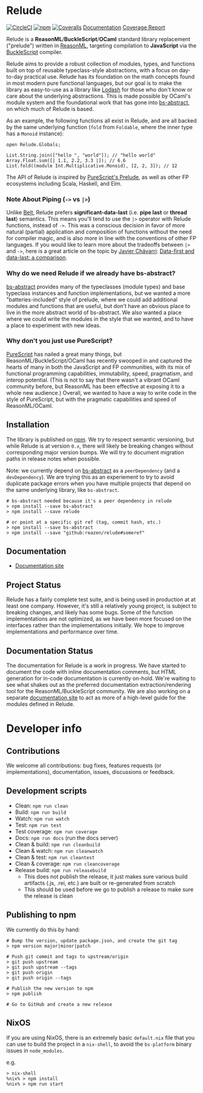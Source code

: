 # Relude

[![CircleCI](https://img.shields.io/circleci/project/github/reazen/relude/master.svg)](https://circleci.com/gh/reazen/relude)
[![npm](https://img.shields.io/npm/v/relude.svg)](https://www.npmjs.com/package/relude) 
[![Coveralls](https://img.shields.io/coveralls/github/reazen/relude.svg)](https://coveralls.io/github/reazen/relude) 
[Documentation](https://reazen.github.io/relude)
[Coverage Report](https://reazen.github.io/relude/coverage/lcov-report/index.html)

Relude is a **ReasonML**/**BuckleScript**/**OCaml** standard library replacement ("prelude") written in [ReasonML](https://reasonml.github.io/), targeting compilation to **JavaScript** via the [BuckleScript](https://bucklescript.github.io/) compiler.

Relude aims to provide a robust collection of modules, types, and functions built on top of reusable typeclass-style abstractions, with a focus on day-to-day practical use.  Relude has its foundation on the math concepts found in most modern pure functional languages, but our goal is to make the library as easy-to-use as a library like [Lodash](https://lodash.com/docs) for those who don't know or care about the underlying abstractions.  This is made possible by OCaml's module system and the foundational work that has gone into [bs-abstract](https://github.com/Risto-Stevcev/bs-abstract), on which much of Relude is based.

As an example, the following functions all exist in Relude, and are all backed by the same underlying function (`fold` from `Foldable`, where the inner type has a `Monoid` instance):

```reason
open Relude.Globals;

List.String.join(["hello ", "world"]); // "hello world"
Array.Float.sum([| 1.1, 2.2, 3.3 |]); // 6.6
List.fold((module Int.Multiplicative.Monoid), [2, 2, 3]); // 12
```

The API of Relude is inspired by [PureScript's Prelude](https://pursuit.purescript.org/packages/purescript-prelude), as well as other FP ecosystems including Scala, Haskell, and Elm.

### Note About Piping (`->` vs `|>`)

Unlike [Belt](https://bucklescript.github.io/bucklescript/api/Belt.html), Relude prefers **significant-data-last** (i.e. **pipe last** or **thread last**) semantics.  This means you'll tend to use the `|>` operator with Relude functions, instead of `->`.  This was a conscious decision in favor of more natural (partial) application and composition of functions without the need for compiler magic, and is also more in line with the conventions of other FP languages.  If you would like to learn more about the tradeoffs between `|>` and `->`, here is a great article on the topic by [Javier Chávarri](https://www.javierchavarri.com/): [Data-first and data-last: a comparison](https://www.javierchavarri.com/data-first-and-data-last-a-comparison/).

### Why do we need Relude if we already have bs-abstract?

[bs-abstract](https://github.com/Risto-Stevcev/bs-abstract) provides many of the typeclasses (module types) and base typeclass instances and function implementations, but we wanted a more "batteries-included" style of prelude, where we could add additional modules and functions that are useful, but don't have an obvious place to live in the more abstract world of bs-abstract.  We also wanted a place where we could write the modules in the style that we wanted, and to have a place to experiment with new ideas.

### Why don't you just use PureScript?

[PureScript](http://www.purescript.org) has nailed a great many things, but ReasonML/BuckleScript/OCaml has recently swooped in and captured the hearts of many in both the JavaScript and FP communities, with its mix of functional programming capabilities, immutability, speed, pragmatism, and interop potential.  (This is not to say that there wasn't a vibrant OCaml community before, but ReasonML has been effective at exposing it to a whole new audience.)  Overall, we wanted to have a way to write code in the style of PureScript, but with the pragmatic capabilities and speed of ReasonML/OCaml.

## Installation

The library is published on [npm](https://www.npmjs.com/package/relude). We try to respect semantic versioning, but while Relude is at version `0.x`, there will likely be breaking changes without corresponding major version bumps.  We will try to document migration paths in release notes when possible.

Note: we currently depend on [bs-abstract](https://github.com/Risto-Stevcev/bs-abstract) as a `peerDependency` (and a `devDependency`).  We are trying this as an experiement to try to avoid duplicate package errors when you have multiple projects that depend on the same underlying library, like `bs-abstract`.

```
# bs-abstract needed because it's a peer dependency in relude
> npm install --save bs-abstract
> npm install --save relude

# or point at a specific git ref (tag, commit hash, etc.)
> npm install --save bs-abstract
> npm install --save "github:reazen/relude#someref"
```

## Documentation

* [Documentation site](https://reazen.github.io/relude)

## Project Status

Relude has a fairly complete test suite, and is being used in production at at least one company.  However, it's still a relatively young project, is subject to breaking changes, and likely has some bugs.  Some of the function implementations are not optimized, as we have been more focused on the interfaces rather than the implementations initially.  We hope to improve implementations and performance over time.

## Documentation Status

The documentation for Relude is a work in progress.  We have started to document the code with inline documentation comments, but HTML generation for in-code documentation is currently on-hold.  We're waiting to see what shakes out as the preferred documentation extraction/rendering tool for the ReasonML/BuckleScript community.  We are also working on a separate [documentation site](https://reazen.github.io/relude) to act as more of a high-level guide for the modules defined in Relude.

# Developer info

## Contributions

We welcome all contributions: bug fixes, features requests (or implementations), documentation, issues, discussions or feedback.

## Development scripts

* Clean: `npm run clean`
* Build: `npm run build`
* Watch: `npm run watch`
* Test: `npm run test`
* Test coverage: `npm run coverage`
* Docs: `npm run docs` (run the docs server)
* Clean & build: `npm run cleanbuild`
* Clean & watch: `npm run cleanwatch`
* Clean & test: `npm run cleantest`
* Clean & coverage: `npm run cleancoverage`
* Release build: `npm run releasebuild`
    * This does not publish the release, it just makes sure various build artifacts (.js, .rei, etc.) are built or re-generated from scratch
    * This should be used before we go to publish a release to make sure the release is clean

## Publishing to npm

We currently do this by hand:

```
# Bump the version, update package.json, and create the git tag
> npm version major|minor|patch

# Push git commit and tags to upstream/origin
> git push upstream
> git push upstream --tags
> git push origin
> git push origin --tags

# Publish the new version to npm
> npm publish

# Go to GitHub and create a new release
```

## NixOS

If you are using NixOS, there is an extremely basic `default.nix` file that you can
use to build the project in a `nix-shell`, to avoid the `bs-platform` binary issues
in `node_modules`.

e.g.

```
> nix-shell
%nix% > npm install
%nix% > npm run start
```
